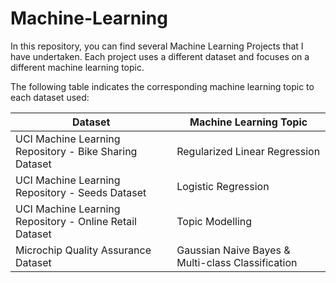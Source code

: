 # Machine-Learning
In this repository, you can find several Machine Learning Projects that I have undertaken. Each project uses a different dataset and focuses on a different machine learning topic.

The following table indicates the corresponding machine learning topic to each dataset used:

| Dataset | Machine Learning Topic |
| --- | --- |
| UCI Machine Learning Repository - Bike Sharing Dataset | Regularized Linear Regression |
| UCI Machine Learning Repository - Seeds Dataset | Logistic Regression |
| UCI Machine Learning Repository - Online Retail Dataset | Topic Modelling |
| Microchip Quality Assurance Dataset | Gaussian Naive Bayes & Multi-class Classification |
